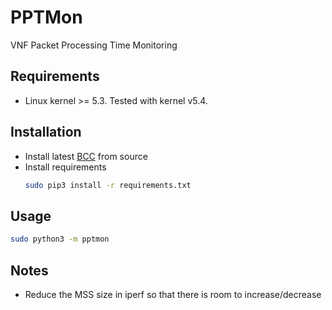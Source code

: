 # PPTMon
VNF Packet Processing Time Monitoring

## Requirements
- Linux kernel >= 5.3. Tested with kernel v5.4.

## Installation
- Install latest [BCC](https://github.com/iovisor/bcc) from source
- Install requirements
    ```bash
    sudo pip3 install -r requirements.txt
    ```

## Usage
```bash
sudo python3 -m pptmon
```
## Notes
- Reduce the MSS size in iperf so that there is room to increase/decrease
